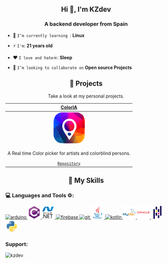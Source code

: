 <h2 align="center">Hi 👋, I'm KZdev</h2>
<h3 align="center">A backend developer from Spain</h3>

- 🌱 `I’m currently learning `: **Linux**
  
- ⚡ `I'm`: **21 years old**

* ❤️ `I love and hate`☠: **Sleep**

- 👯 `I’m looking to collaborate on` **Open source Projects**


<p align="left">
</p>

<h2 align="center">🚀 Projects</h2>
<p align="center">Take a look at my personal projects.</p>
  
| <a href="https://github.com/ELKRAZY/ColorIA" target="_blank">**ColorIA**</a> | 
| :---: |
<img align='center' src='https://github.com/ELKRAZY/ColorIA/blob/master/app/src/main/res/drawable-v24/logo.png?raw=true' width="100px"  height='100px'> |
| <p>A Real time Color picker for artists and colorblind persons.</p> <a href="https://github.com/ELKRAZY/ColorIA" target="_blank">`Repository`</a>


<h2 align="center">🌱 My Skills</h2>
<h3 align="left">💻 Languages and Tools ⚙:</h3>
<p align="left"> <a href="https://www.arduino.cc/" target="_blank" rel="noreferrer"> <img src="https://cdn.worldvectorlogo.com/logos/arduino-1.svg" alt="arduino" width="40" height="40"/> </a> <a href="https://www.w3schools.com/cs/" target="_blank" rel="noreferrer"> <img src="https://raw.githubusercontent.com/devicons/devicon/master/icons/csharp/csharp-original.svg" alt="csharp" width="40" height="40"/> </a> <a href="https://dotnet.microsoft.com/" target="_blank" rel="noreferrer"> <img src="https://raw.githubusercontent.com/devicons/devicon/master/icons/dot-net/dot-net-original-wordmark.svg" alt="dotnet" width="40" height="40"/> </a> <a href="https://firebase.google.com/" target="_blank" rel="noreferrer"> <img src="https://www.vectorlogo.zone/logos/firebase/firebase-icon.svg" alt="firebase" width="40" height="40"/> </a> <a href="https://git-scm.com/" target="_blank" rel="noreferrer"> <img src="https://www.vectorlogo.zone/logos/git-scm/git-scm-icon.svg" alt="git" width="40" height="40"/> </a> <a href="https://www.java.com" target="_blank" rel="noreferrer"> <img src="https://raw.githubusercontent.com/devicons/devicon/master/icons/java/java-original.svg" alt="java" width="40" height="40"/> </a> <a href="https://kotlinlang.org" target="_blank" rel="noreferrer"> <img src="https://www.vectorlogo.zone/logos/kotlinlang/kotlinlang-icon.svg" alt="kotlin" width="40" height="40"/> </a> <a href="https://www.mysql.com/" target="_blank" rel="noreferrer"> <img src="https://raw.githubusercontent.com/devicons/devicon/master/icons/mysql/mysql-original-wordmark.svg" alt="mysql" width="40" height="40"/> </a> <a href="https://www.oracle.com/" target="_blank" rel="noreferrer"> <img src="https://raw.githubusercontent.com/devicons/devicon/master/icons/oracle/oracle-original.svg" alt="oracle" width="40" height="40"/> </a> <a href="https://pandas.pydata.org/" target="_blank" rel="noreferrer"> <img src="https://raw.githubusercontent.com/devicons/devicon/2ae2a900d2f041da66e950e4d48052658d850630/icons/pandas/pandas-original.svg" alt="pandas" width="40" height="40"/> </a> <a href="https://www.python.org" target="_blank" rel="noreferrer"> <img src="https://raw.githubusercontent.com/devicons/devicon/master/icons/python/python-original.svg" alt="python" width="40" height="40"/> </a> </p>

<h3 align="left">Support:</h3>
<p><a href="https://ko-fi.com/kzdev"> <img align="left" src="https://cdn.ko-fi.com/cdn/kofi3.png?v=3" height="50" width="210" alt="kzdev" /></a></p><br><br>

